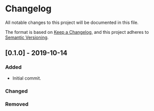 # Changelog
All notable changes to this project will be documented in this file.

The format is based on [Keep a Changelog](https://keepachangelog.com/en/1.0.0/),
and this project adheres to [Semantic Versioning](https://semver.org/spec/v2.0.10.html).


## [0.1.0] - 2019-10-14
### Added
- Initial commit.

### Changed

### Removed

